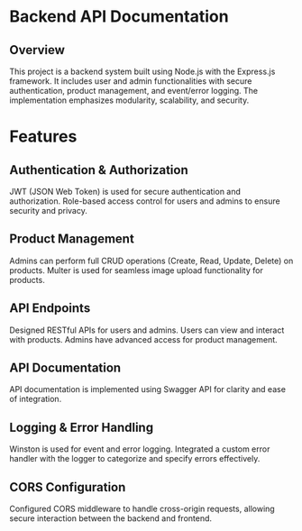 # Backend API Documentation

## Overview

This project is a backend system built using Node.js with the Express.js framework. It includes user and admin functionalities with secure authentication, product management, and event/error logging. The implementation emphasizes modularity, scalability, and security.

# Features

## Authentication & Authorization
JWT (JSON Web Token) is used for secure authentication and authorization.
Role-based access control for users and admins to ensure security and privacy.
## Product Management
Admins can perform full CRUD operations (Create, Read, Update, Delete) on products.
Multer is used for seamless image upload functionality for products.
## API Endpoints
Designed RESTful APIs for users and admins.
Users can view and interact with products.
Admins have advanced access for product management.
## API Documentation
API documentation is implemented using Swagger API for clarity and ease of integration.
## Logging & Error Handling
Winston is used for event and error logging.
Integrated a custom error handler with the logger to categorize and specify errors effectively.
## CORS Configuration
Configured CORS middleware to handle cross-origin requests, allowing secure interaction between the backend and frontend.





